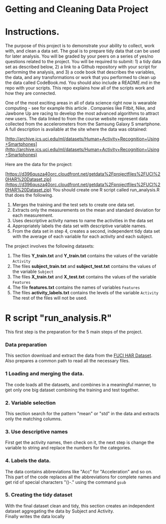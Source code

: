 # Getting and Cleaning Data Project  

# Instructions.
The purpose of this project is to demonstrate your ability to collect, work with, and clean a data set. The goal is to prepare tidy data that can be used for later analysis. You will be graded by your peers on a series of yes/no questions related to the project. You will be required to submit: 1) a tidy data set as described below, 2) a link to a Github repository with your script for performing the analysis, and 3) a code book that describes the variables, the data, and any transformations or work that you performed to clean up the data called CodeBook.md. You should also include a README.md in the repo with your scripts. This repo explains how all of the scripts work and how they are connected.

One of the most exciting areas in all of data science right now is wearable computing - see for example this article . Companies like Fitbit, Nike, and Jawbone Up are racing to develop the most advanced algorithms to attract new users. The data linked to from the course website represent data collected from the accelerometers from the Samsung Galaxy S smartphone. A full description is available at the site where the data was obtained:

[http://archive.ics.uci.edu/ml/datasets/Human+Activity+Recognition+Using+Smartphones](http://archive.ics.uci.edu/ml/datasets/Human+Activity+Recognition+Using+Smartphones)

Here are the data for the project:

[https://d396qusza40orc.cloudfront.net/getdata%2Fprojectfiles%2FUCI%20HAR%20Dataset.zip](https://d396qusza40orc.cloudfront.net/getdata%2Fprojectfiles%2FUCI%20HAR%20Dataset.zip)
You should create one R script called run_analysis.R that does the following. 

1. Merges the training and the test sets to create one data set.
2. Extracts only the measurements on the mean and standard deviation for each measurement. 
3. Uses descriptive activity names to name the activities in the data set
4. Appropriately labels the data set with descriptive variable names. 
5. From the data set in step 4, creates a second, independent tidy data set with the average of each variable for each activity and each subject.  

The project involves the following datasets:  
1. The files **Y_train.txt** and **Y_train.txt** contains the values of the variable `Activity`  
2. The files **subject_train.txt** and **subject_test.txt** contains the values of the variable `Subject`  
3. The files **X_train.txt** and **X_test.txt** contains the values of the variable `Features`  
4. The file **features.txt** contains the names of variables `Features`  
5. The files **activity_labels.txt** contains the levels of the variable `Activity`  
The rest of the files will not be used.  


# R script "run_analysis.R"  

This first step is the preparation for the 5 main steps of the project.  

### Data preparation  
This section download and extract the data from the [FUCI HAR Dataset](https://d396qusza40orc.cloudfront.net/getdata%2Fprojectfiles%2FUCI%20HAR%20Dataset.zip). Also prepares a common path to read all the necessary files.  
### 1 Loading and merging the data.  
The code loads all the datasets, and combines in a meaningful manner, to get only one big dataset combining the training and test together.  
### 2. Variable selection  
This section search for the pattern "mean" or "std" in the data and extracts only the matching columns.  

### 3. Use descriptive names  
First get the activity names, then check on it, the next step is change the variable to string and replace the numbers for the categories.  


### 4. Labels the data.  
The data contains abbreviations like "Acc" for "Acceleration" and so on. This part of the code replaces all the abbreviations for complete names and get rid of special characters "()-." using the command `gsub`  

### 5. Creating the tidy dataset  

With the final dataset clean and tidy, this section creates an independent dataset aggregating the data by Subject and Activity.  
Finally writes the data locally  

